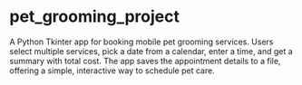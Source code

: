 # pet_grooming_project
A Python Tkinter app for booking mobile pet grooming services. Users select multiple services, pick a date from a calendar, enter a time, and get a summary with total cost. The app saves the appointment details to a file, offering a simple, interactive way to schedule pet care.
